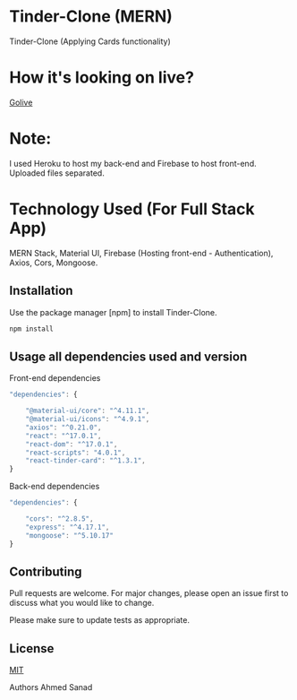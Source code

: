 # Tinder-Clone (MERN)

Tinder-Clone (Applying Cards functionality)


# How it's looking on live?

[Golive](https://tinder-frontend88.web.app/)


# Note:

I used Heroku to host my back-end and Firebase to host front-end.
Uploaded files separated.


# Technology Used (For Full Stack App)

MERN Stack,
Material UI,
Firebase (Hosting front-end - Authentication),
Axios,
Cors,
Mongoose.


## Installation

Use the package manager [npm] to install Tinder-Clone.

```bash
npm install
```


## Usage all dependencies used and version

Front-end dependencies
 
```javascript
"dependencies": {

    "@material-ui/core": "^4.11.1",
    "@material-ui/icons": "^4.9.1",
    "axios": "^0.21.0",
    "react": "^17.0.1",
    "react-dom": "^17.0.1",
    "react-scripts": "4.0.1",
    "react-tinder-card": "^1.3.1",
}
```

Back-end dependencies
 
```javascript
"dependencies": {

    "cors": "^2.8.5",
    "express": "^4.17.1",
    "mongoose": "^5.10.17"
}
```

## Contributing
Pull requests are welcome. For major changes, please open an issue first to discuss what you would like to change.

Please make sure to update tests as appropriate.

## License
[MIT](https://choosealicense.com/licenses/mit/)

Authors
Ahmed Sanad
